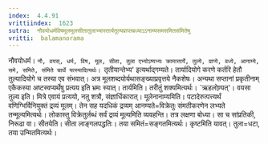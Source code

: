 ```yaml
---
index:  4.4.91
vrittiindex:  1623
sutra:  नौवयोधर्मविषमूलमूलसीतातुलाभ्यास्तार्यतुल्यप्राप्तबध्याऽऽनाम्यसमसमितसंमितेषु
vritti:  balamanorama 
---
```


नौवयोधर्म। `नौ, वयस्, धर्म, विष, मूल, सीता, तुला एभ्योऽष्यभ्यः क्रामात्तार्ये, तुल्ये, प्राप्ये, वध्ये, आनाम्ये, समे, समिते, संमिते चार्थे यत्स्यादित्यर्थः। `तृतीयान्तेभ्य' इत्यर्थाद्गम्यते। तार्यादियोगे करणे कर्तरि हेतौ तुल्यादियोगे च तस्या एव संभवात्। अत्र मूलशब्दयोर्यथासङ्ख्याप्रवृत्तये नैकशेषः। अन्यथा सप्तानां प्रकृतीनाम् एकैकस्या अष्टस्वप्यर्थेषु प्रत्यय इति भ्रमः स्यात्। तार्यमिति। तरीतुं शक्यमित्यर्थः। `ऋहलोण्र्यत्'। वयसा तुल्य इति। मित्रे एवायं प्रत्ययो, नतु शत्रौ, संज्ञार्धिकारात्। मूलेनानाम्यमिति। पटादेरुत्पत्त्यर्थं वणिग्भिर्विनियुक्तं द्रव्यं मूलम्। तेन सह यदधिकं द्रव्यम् आनम्यते=विक्रेतुः संमतीकरणेन लभ्यते तन्मूल्यमित्यर्थः। लोकास्तु विक्रेतुर्लब्धं सर्वं द्रव्यं मूल्यमिति व्यवहन्ति। तत्र लक्षणा बोध्या। सा च सांप्रतिकी, निरूढा वा। सीतयेति। सीता लाङ्गलपद्धतिः। तया समितं=सङ्गतमित्यर्थः। कृष्टमिति यावत्। तुला=धटा, तया उन्मितमित्यर्थः। 

